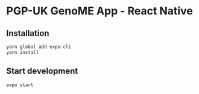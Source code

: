 # PGP-UK GenoME App - React Native

## Installation

```bash
yarn global add expo-cli
yarn install
```

## Start development

```bash
expo start
```
